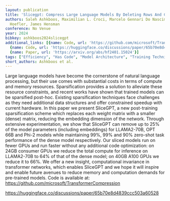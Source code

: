 ```yaml
---
layout: publication
title: 'Slicegpt: Compress Large Language Models By Deleting Rows And Columns'
authors: Saleh Ashkboos, Maximilian L. Croci, Marcelo Gennari Do Nascimento, Torsten
  Hoefler, James Hensman
conference: No Venue
year: 2024
bibkey: ashkboos2024slicegpt
additional_links: [{name: Code, url: 'https://github.com/microsoft/TransformerCompression'},
  {name: Code, url: 'https://huggingface.co/discussions/paper/65b70e8d4839ccc503a60528'},
  {name: Paper, url: 'https://arxiv.org/abs/hf2401.15024'}]
tags: ["Efficiency", "Has Code", "Model Architecture", "Training Techniques"]
short_authors: Ashkboos et al.
---
```

Large language models have become the cornerstone of natural language processing, but their use comes with substantial costs in terms of compute and memory resources. Sparsification provides a solution to alleviate these resource constraints, and recent works have shown that trained models can be sparsified post-hoc. Existing sparsification techniques face challenges as they need additional data structures and offer constrained speedup with current hardware. In this paper we present SliceGPT, a new post-training sparsification scheme which replaces each weight matrix with a smaller (dense) matrix, reducing the embedding dimension of the network. Through extensive experimentation, we show that SliceGPT can remove up to 25% of the model parameters (including embeddings) for LLAMA2-70B, OPT 66B and Phi-2 models while maintaining 99%, 99% and 90% zero-shot task performance of the dense model respectively. Our sliced models run on fewer GPUs and run faster without any additional code optimization: on 24GB consumer GPUs we reduce the total compute for inference on LLAMA2-70B to 64% of that of the dense model; on 40GB A100 GPUs we reduce it to 66%. We offer a new insight, computational invariance in transformer networks, which enables SliceGPT and we hope it will inspire and enable future avenues to reduce memory and computation demands for pre-trained models. Code is available at: https://github.com/microsoft/TransformerCompression

https://huggingface.co/discussions/paper/65b70e8d4839ccc503a60528